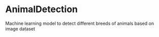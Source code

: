 # AnimalDetection
Machine learning model to detect different breeds of animals based on image dataset
